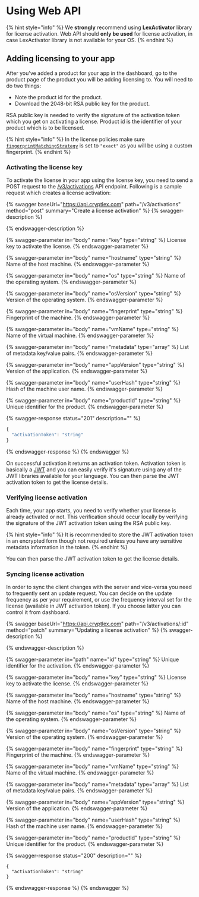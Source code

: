 # Using Web API

{% hint style="info" %}
We **strongly** recommend using **LexActivator** library for license activation. Web API should **only be used** for license activation, in case LexActivator library is not available for your OS.&#x20;
{% endhint %}

## Adding licensing to your app

After you've added a product for your app in the dashboard, go to the product page of the product you will be adding licensing to. You will need to do two things:

* Note the product id for the product.
* Download the 2048-bit RSA public key for the product.

RSA public key is needed to verify the signature of the activation token which you get on activating a license. Product id is the identifier of your product which is to be licensed.

{% hint style="info" %}
In the license policies make sure [`fingerprintMatchingStrategy`](https://docs.cryptlex.com/license-management/license-policies#fingerprint-matching-strategy) is set to `"exact"` as you will be using a custom fingerprint.
{% endhint %}

### Activating the license key

To activate the license in your app using the license key, you need to send a POST request to the [/v3/activations](https://api.cryptlex.com/v3/docs#operation/post/v3/activations) API endpoint. Following is a sample request which creates a license activation:

{% swagger baseUrl="https://api.cryptlex.com" path="/v3/activations" method="post" summary="Create a license activation" %}
{% swagger-description %}

{% endswagger-description %}

{% swagger-parameter in="body" name="key" type="string" %}
License key to activate the license.
{% endswagger-parameter %}

{% swagger-parameter in="body" name="hostname" type="string" %}
Name of the host machine.
{% endswagger-parameter %}

{% swagger-parameter in="body" name="os" type="string" %}
Name of the operating system.
{% endswagger-parameter %}

{% swagger-parameter in="body" name="osVersion" type="string" %}
Version of the operating system.
{% endswagger-parameter %}

{% swagger-parameter in="body" name="fingerprint" type="string" %}
Fingerprint of the machine.
{% endswagger-parameter %}

{% swagger-parameter in="body" name="vmName" type="string" %}
Name of the virtual machine.
{% endswagger-parameter %}

{% swagger-parameter in="body" name="metadata" type="array" %}
List of metadata key/value pairs.
{% endswagger-parameter %}

{% swagger-parameter in="body" name="appVersion" type="string" %}
Version of the application.
{% endswagger-parameter %}

{% swagger-parameter in="body" name="userHash" type="string" %}
Hash of the machine user name.
{% endswagger-parameter %}

{% swagger-parameter in="body" name="productId" type="string" %}
Unique identifier for the product.
{% endswagger-parameter %}

{% swagger-response status="201" description="" %}
```javascript
{
  "activationToken": "string"
}
```
{% endswagger-response %}
{% endswagger %}

On successful activation it returns an activation token. Activation token is basically a [JWT](https://jwt.io) and you can easily verify it's signature using any of the JWT libraries available for your language. You can then parse the JWT activation token to get the license details.

### Verifying license activation

Each time, your app starts, you need to verify whether your license is already activated or not. This verification should occur locally by verifying the signature of the JWT activation token using the RSA public key.&#x20;

{% hint style="info" %}
It is recommended to store the JWT activation token in an encrypted form though not required unless you have any sensitive metadata information in the token.
{% endhint %}

You can then parse the JWT activation token to get the license details.

### Syncing license activation

In order to sync the client changes with the server and vice-versa you need to frequently sent an update request. You can decide on the update frequency as per your requirement, or use the frequency interval set for the license (available in JWT activation token). If you choose latter you can control it from dashboard.

{% swagger baseUrl="https://api.cryptlex.com" path="/v3/activations/:id" method="patch" summary="Updating a license activation" %}
{% swagger-description %}

{% endswagger-description %}

{% swagger-parameter in="path" name="id" type="string" %}
Unique identifier for the activation.
{% endswagger-parameter %}

{% swagger-parameter in="body" name="key" type="string" %}
License key to activate the license.
{% endswagger-parameter %}

{% swagger-parameter in="body" name="hostname" type="string" %}
Name of the host machine.
{% endswagger-parameter %}

{% swagger-parameter in="body" name="os" type="string" %}
Name of the operating system.
{% endswagger-parameter %}

{% swagger-parameter in="body" name="osVersion" type="string" %}
Version of the operating system.
{% endswagger-parameter %}

{% swagger-parameter in="body" name="fingerprint" type="string" %}
Fingerprint of the machine.
{% endswagger-parameter %}

{% swagger-parameter in="body" name="vmName" type="string" %}
Name of the virtual machine.
{% endswagger-parameter %}

{% swagger-parameter in="body" name="metadata" type="array" %}
List of metadata key/value pairs.
{% endswagger-parameter %}

{% swagger-parameter in="body" name="appVersion" type="string" %}
Version of the application.
{% endswagger-parameter %}

{% swagger-parameter in="body" name="userHash" type="string" %}
Hash of the machine user name.
{% endswagger-parameter %}

{% swagger-parameter in="body" name="productId" type="string" %}
Unique identifier for the product.
{% endswagger-parameter %}

{% swagger-response status="200" description="" %}
```
{
  "activationToken": "string"
}
```
{% endswagger-response %}
{% endswagger %}
